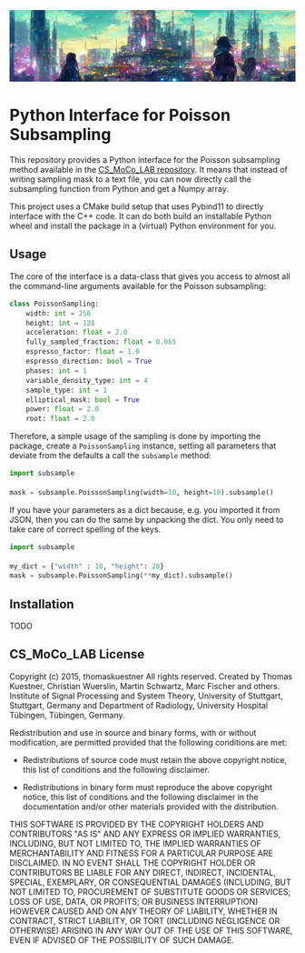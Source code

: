 ![Just a nice banner](subsample.jpg)

# Python Interface for Poisson Subsampling

This repository provides a Python interface for the Poisson subsampling
method available in the [CS_MoCo_LAB repository](https://github.com/thomaskuestner/CS_MoCo_LAB).
It means that instead of writing sampling mask to a text file, you can now directly
call the subsampling function from Python and get a Numpy array.

This project uses a CMake build setup that uses Pybind11 to directly interface with the C++ code.
It can do both build an installable Python wheel and install the package in a (virtual) Python environment
for you.

## Usage

The core of the interface is a data-class that gives you access to almost all the command-line
arguments available for the Poisson subsampling:

```python
class PoissonSampling:
    width: int = 256
    height: int = 128
    acceleration: float = 2.0
    fully_sampled_fraction: float = 0.065
    espresso_factor: float = 1.0
    espresso_direction: bool = True
    phases: int = 1
    variable_density_type: int = 4
    sample_type: int = 1
    elliptical_mask: bool = True
    power: float = 2.0
    root: float = 2.0
```

Therefore, a simple usage of the sampling is done by importing the package, create a `PoissonSampling`
instance, setting all parameters that deviate from the defaults a call the `subsample` method:

```python
import subsample

mask = subsample.PoissonSampling(width=10, height=10).subsample()
```

If you have your parameters as a dict because, e.g. you imported it from JSON, then you can do the same
by unpacking the dict.
You only need to take care of correct spelling of the keys.

```python
import subsample

my_dict = {"width" : 10, "height": 20}
mask = subsample.PoissonSampling(**my_dict).subsample()
```

## Installation

TODO

## CS_MoCo_LAB License

Copyright (c) 2015, thomaskuestner
All rights reserved.
Created by Thomas Kuestner, Christian Wuerslin, Martin Schwartz, Marc Fischer
and others. Institute of Signal Processing and System Theory, University of Stuttgart,
Stuttgart, Germany and Department of Radiology, University Hospital Tübingen, Tübingen,
Germany.

Redistribution and use in source and binary forms, with or without
modification, are permitted provided that the following conditions are met:

* Redistributions of source code must retain the above copyright notice, this
  list of conditions and the following disclaimer.

* Redistributions in binary form must reproduce the above copyright notice,
  this list of conditions and the following disclaimer in the documentation
  and/or other materials provided with the distribution.

THIS SOFTWARE IS PROVIDED BY THE COPYRIGHT HOLDERS AND CONTRIBUTORS "AS IS"
AND ANY EXPRESS OR IMPLIED WARRANTIES, INCLUDING, BUT NOT LIMITED TO, THE
IMPLIED WARRANTIES OF MERCHANTABILITY AND FITNESS FOR A PARTICULAR PURPOSE ARE
DISCLAIMED. IN NO EVENT SHALL THE COPYRIGHT HOLDER OR CONTRIBUTORS BE LIABLE
FOR ANY DIRECT, INDIRECT, INCIDENTAL, SPECIAL, EXEMPLARY, OR CONSEQUENTIAL
DAMAGES (INCLUDING, BUT NOT LIMITED TO, PROCUREMENT OF SUBSTITUTE GOODS OR
SERVICES; LOSS OF USE, DATA, OR PROFITS; OR BUSINESS INTERRUPTION) HOWEVER
CAUSED AND ON ANY THEORY OF LIABILITY, WHETHER IN CONTRACT, STRICT LIABILITY,
OR TORT (INCLUDING NEGLIGENCE OR OTHERWISE) ARISING IN ANY WAY OUT OF THE USE
OF THIS SOFTWARE, EVEN IF ADVISED OF THE POSSIBILITY OF SUCH DAMAGE.

